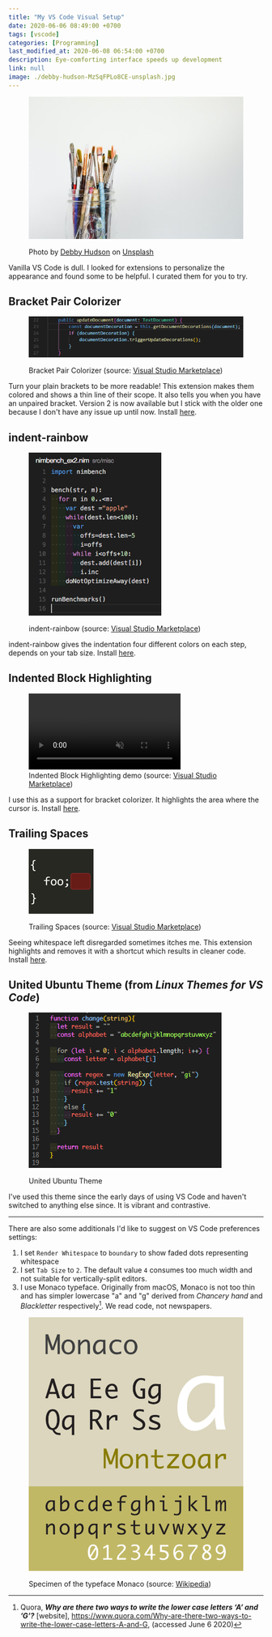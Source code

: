 ```yaml
---
title: "My VS Code Visual Setup"
date: 2020-06-06 08:49:00 +0700
tags: [vscode]
categories: [Programming]
last_modified_at: 2020-06-08 06:54:00 +0700
description: Eye-comforting interface speeds up development
link: null
image: ./debby-hudson-MzSqFPLo8CE-unsplash.jpg
---
```


<figure>

  ![Bracket Pair Colorizer](./debby-hudson-MzSqFPLo8CE-unsplash.jpg)

  <figcaption>Photo by <a href="https://unsplash.com/@hudsoncrafted" target="_blank" rel="noopener noreferrer">Debby Hudson</a> on <a href="https://unsplash.com/" target="_blank" rel="noopener noreferrer">Unsplash</a></figcaption>
</figure>

Vanilla VS Code is dull. I looked for extensions to personalize the appearance and found some to be helpful. I curated them for you to try.

## Bracket Pair Colorizer

<figure>

  ![Bracket Pair Colorizer](./bracket-pair-colorizer.png)

  <figcaption>Bracket Pair Colorizer (source: <a href="https://marketplace.visualstudio.com/items?itemName=CoenraadS.bracket-pair-colorizers" target="_blank" rel="noopener noreferrer">Visual Studio Marketplace</a>)</figcaption>
</figure>

Turn your plain brackets to be more readable! This extension makes them colored and shows a thin line of their scope. It also tells you when you have an unpaired bracket. Version 2 is now available but I stick with the older one because I don't have any issue up until now. Install [here](https://marketplace.visualstudio.com/items?itemName=CoenraadS.bracket-pair-colorizers).

## indent-rainbow

<figure>

  ![indent-rainbow](./indent-rainbow.png)

  <figcaption>indent-rainbow (source: <a href="https://marketplace.visualstudio.com/items?itemName=oderwat.indent-rainbow" target="_blank" rel="noopener noreferrer">Visual Studio Marketplace</a>)</figcaption>
</figure>

indent-rainbow gives the indentation four different colors on each step, depends on your tab size. Install [here](https://marketplace.visualstudio.com/items?itemName=oderwat.indent-rainbow).

## Indented Block Highlighting

<figure>

  <video autoplay loop muted playsinline>
    <source src="indented-block-highlighting.webm" type="video/webm">
    <source src="indented-block-highlighting.mp4" type="video/mp4">
  </video>

  <figcaption>Indented Block Highlighting demo (source: <a href="https://marketplace.visualstudio.com/items?itemName=byi8220.indented-block-highlighting" target="_blank" rel="noopener noreferrer">Visual Studio Marketplace</a>)</figcaption>
</figure>

I use this as a support for bracket colorizer. It highlights the area where the cursor is. Install [here](https://marketplace.visualstudio.com/items?itemName=byi8220.indented-block-highlighting).

## Trailing Spaces

<figure>

  ![Trailing Spaces](./trailing-spaces.png)

  <figcaption>Trailing Spaces (source: <a href="https://marketplace.visualstudio.com/items?itemName=shardulm94.trailing-spaces" target="_blank" rel="noopener noreferrer">Visual Studio Marketplace</a>)</figcaption>
</figure>

Seeing whitespace left disregarded sometimes itches me. This extension highlights and removes it with a shortcut which results in cleaner code. Install [here](https://marketplace.visualstudio.com/items?itemName=shardulm94.trailing-spaces).

## United Ubuntu Theme (from *Linux Themes for VS Code*)

<figure>

  ![United Ubuntu](./united-ubuntu.png)

  <figcaption>United Ubuntu Theme</figcaption>
</figure>

I've used this theme since the early days of using VS Code and haven't switched to anything else since. It is vibrant and contrastive.

***

There are also some additionals I'd like to suggest on VS Code preferences settings:

1. I set `Render Whitespace` to `boundary` to show faded dots representing whitespace
2. I set `Tab Size` to `2`. The default value `4` consumes too much width and not suitable for vertically-split editors.
3. I use Monaco typeface. Originally from macOS, Monaco is not too thin and has simpler lowercase "a" and "g" derived from *Chancery hand* and *Blackletter* respectively[^1]. We read code, not newspapers.

<figure>

  ![Monaco Font](./monaco-specimen.png)

  <figcaption>Specimen of the typeface Monaco (source: <a href="https://en.wikipedia.org/wiki/Monaco_(typeface)" target="_blank" rel="noopener noreferrer">Wikipedia</a>)</figcaption>
</figure>

[^1]: Quora, ***Why are there two ways to write the lower case letters ‘A’ and ’G’?*** \[website\], https://www.quora.com/Why-are-there-two-ways-to-write-the-lower-case-letters-A-and-G, (accessed June 6 2020)